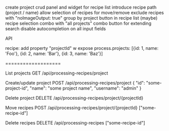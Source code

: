 create project crud panel and widget for recipe list
introduce recipe path (project / name)
allow selection of recipes for move/remove
exclude recipes with "noImageOutput: true"
group by project button in recipe list (maybe)
recipe selection combo with "all projects" combo button for extending search
disable autocompletion on all input fields


API

recipe: add property "projectId"
w
expose process.projects: [{id: 1, name: 'Foo'}, {id: 2, name: 'Bar'}, {id: 3, name: 'Baz'}]

===================

List projects
GET /api/processing-recipes/project

Create/update project
POST /api/processing-recipes/project
{
    "id": "some-project-id",
    "name": "some project name",
    "username": "admin"
}

Delete project
DELETE /api/processing-recipes/project/{projectId}



Move recipes
POST /api/processing-recipes/project/{projectId}
["some-recipe-id"]

Delete recipes
DELETE /api/processing-recipes
["some-recipe-id"]
